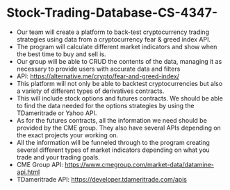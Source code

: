 # Stock-Trading-Database-CS-4347-
-	Our team will create a platform to back-test cryptocurrency trading strategies using data from a cryptocurrency fear & greed index API. 
-	The program will calculate different market indicators and show when the best time to buy and sell is.
-	Our group will be able to CRUD the contents of the data, managing it as necessary to provide users with accurate data and filters 
-	API: https://alternative.me/crypto/fear-and-greed-index/
-	This platform will not only be able to backtest cryptocurrencies but also a variety of different types of derivatives contracts.
-	This will include stock options and futures contracts. We should be able to find the data needed for the options strategies by using the TDameritrade or Yahoo API.
-	As for the futures contracts, all the information we need should be provided by the CME group. They also have several APIs depending on the exact projects your working on.
-	All the information will be funneled through to the program creating several different types of market indicators depending on what you trade and your trading goals.
-	CME Group API: https://www.cmegroup.com/market-data/datamine-api.html
-	TDameritrade API: https://developer.tdameritrade.com/apis
